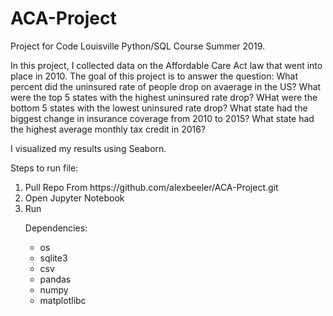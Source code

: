 # ACA-Project
Project for Code Louisville Python/SQL Course Summer 2019.

In this project, I collected data on the Affordable Care Act law that went into place in 2010. The goal of this project is to answer the question: What percent did the uninsured rate of people drop on avaerage in the US? What were the top 5 states with the highest uninsured rate drop? WHat were the bottom 5 states with the lowest uninsured rate drop? What state had the biggest change in insurance coverage from 2010 to 2015? What state had the highest average monthly tax credit in 2016?

I visualized my results using Seaborn.

Steps to run file:
<ol>
<li>Pull Repo From https://github.com/alexbeeler/ACA-Project.git
<li>Open Jupyter Notebook
<li>Run 

  
Dependencies:
<ul>
<li>os
<li>sqlite3
<li>csv
<li>pandas
<li>numpy
<li>matplotlibc

